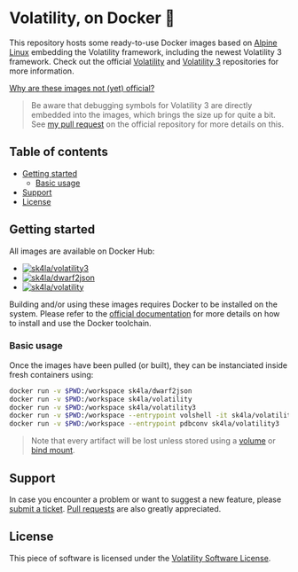 # Volatility, on Docker 🐳

This repository hosts some ready-to-use Docker images based on [Alpine Linux](https://alpinelinux.org/) embedding the Volatility framework, including the newest Volatility 3 framework. Check out the official [Volatility](https://github.com/volatilityfoundation/volatility/) and [Volatility 3](https://github.com/volatilityfoundation/volatility3/) repositories for more information.

[Why are these images not (yet) official?](https://github.com/volatilityfoundation/volatility3/pull/92)

> Be aware that debugging symbols for Volatility 3 are directly embedded into the images, which brings the size up for quite a bit. See [my pull request](https://github.com/volatilityfoundation/volatility3/pull/92) on the official repository for more details on this.

## Table of contents

- [Getting started](#getting-started)
  - [Basic usage](#basic-usage)
- [Support](#support)
- [License](#license)

## Getting started

All images are available on Docker Hub:

- [![`sk4la/volatility3`](https://img.shields.io/github/workflow/status/sk4la/volatility3-docker/volatility3-stable?label=sk4la/volatility3:stable&style=flat-square)](https://hub.docker.com/r/sk4la/volatility3)
- [![`sk4la/dwarf2json`](https://img.shields.io/github/workflow/status/sk4la/volatility3-docker/dwarf2json-stable?label=sk4la/dwarf2json:stable&style=flat-square)](https://hub.docker.com/r/sk4la/dwarf2json)
- [![`sk4la/volatility`](https://img.shields.io/github/workflow/status/sk4la/volatility3-docker/volatility-stable?label=sk4la/volatility:stable&style=flat-square)](https://hub.docker.com/r/sk4la/volatility)

Building and/or using these images requires Docker to be installed on the system. Please refer to the [official documentation](https://docs.docker.com/) for more details on how to install and use the Docker toolchain.

### Basic usage

Once the images have been pulled (or built), they can be instanciated inside fresh containers using:

```sh
docker run -v $PWD:/workspace sk4la/dwarf2json
docker run -v $PWD:/workspace sk4la/volatility
docker run -v $PWD:/workspace sk4la/volatility3
docker run -v $PWD:/workspace --entrypoint volshell -it sk4la/volatility3
docker run -v $PWD:/workspace --entrypoint pdbconv sk4la/volatility3
```

> Note that every artifact will be lost unless stored using a [volume](https://docs.docker.com/storage/volumes/) or [bind mount](https://docs.docker.com/storage/bind-mounts/).

## Support

In case you encounter a problem or want to suggest a new feature, please [submit a ticket](https://github.com/sk4la/volatility3-docker/issues). [Pull requests](https://github.com/sk4la/volatility3-docker/pulls) are also greatly appreciated.

## License

This piece of software is licensed under the [Volatility Software License](https://www.volatilityfoundation.org/license/).

